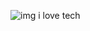 ![img](https://skillicons.dev/icons?i=js,react,nodejs,ts,next,express,mongodb,redux,tailwind,go,npm,postman,figma,vercel&theme=light)
i love tech
